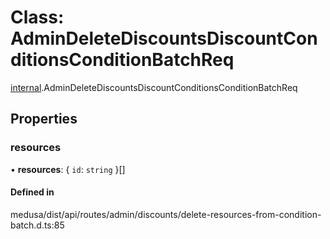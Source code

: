 # Class: AdminDeleteDiscountsDiscountConditionsConditionBatchReq

[internal](../modules/internal-7.md).AdminDeleteDiscountsDiscountConditionsConditionBatchReq

## Properties

### resources

• **resources**: { `id`: `string`  }[]

#### Defined in

medusa/dist/api/routes/admin/discounts/delete-resources-from-condition-batch.d.ts:85
